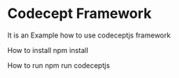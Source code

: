 # Codecept Framework 
It is an Example how to use codeceptjs framework

How to install
npm install

How to run
npm run codeceptjs
